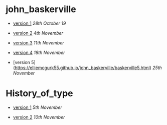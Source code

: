 # john_baskerville
- [version 1](https://elliemcgurk55.github.io/john_baskerville/baskerville.html)
*28th October 19*

- [version 2](https://elliemcgurk55.github.io/john_baskerville/baskerville2.html)
*4th November*

- [version 3](https://elliemcgurk55.github.io/john_baskerville/baskerville3.html)
*11th November*

- [version 4](https://elliemcgurk55.github.io/john_baskerville/baskerville4.html)
*18th November*

- [version 5] (https://elliemcgurk55.github.io/john_baskerville/baskerville5.html)
*25th November*

# History_of_type
- [version 1](https://elliemcgurk55.github.io/john_baskerville/history1.html)
*5th November*

- [version 2](https://elliemcgurk55.github.io/john_baskerville/history2.html)
*10th November*
